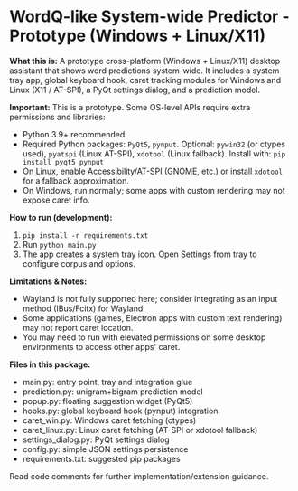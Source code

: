 # WordQ-like System-wide Predictor - Prototype (Windows + Linux/X11)

**What this is:** A prototype cross-platform (Windows + Linux/X11) desktop assistant that
shows word predictions system-wide. It includes a system tray app, global keyboard hook,
caret tracking modules for Windows and Linux (X11 / AT-SPI), a PyQt settings dialog, and a prediction model.

**Important:** This is a prototype. Some OS-level APIs require extra permissions and libraries:
- Python 3.9+ recommended
- Required Python packages: `PyQt5`, `pynput`. Optional: `pywin32` (or ctypes used), `pyatspi` (Linux AT-SPI), `xdotool` (Linux fallback).
  Install with: `pip install pyqt5 pynput`
- On Linux, enable Accessibility/AT-SPI (GNOME, etc.) or install `xdotool` for a fallback approximation.
- On Windows, run normally; some apps with custom rendering may not expose caret info.

**How to run (development):**
1. `pip install -r requirements.txt`
2. Run `python main.py`
3. The app creates a system tray icon. Open Settings from tray to configure corpus and options.

**Limitations & Notes:**
- Wayland is not fully supported here; consider integrating as an input method (IBus/Fcitx) for Wayland.
- Some applications (games, Electron apps with custom text rendering) may not report caret location.
- You may need to run with elevated permissions on some desktop environments to access other apps' caret.

**Files in this package:**
- main.py: entry point, tray and integration glue
- prediction.py: unigram+bigram prediction model
- popup.py: floating suggestion widget (PyQt5)
- hooks.py: global keyboard hook (pynput) integration
- caret_win.py: Windows caret fetching (ctypes)
- caret_linux.py: Linux caret fetching (AT-SPI or xdotool fallback)
- settings_dialog.py: PyQt settings dialog
- config.py: simple JSON settings persistence
- requirements.txt: suggested pip packages

Read code comments for further implementation/extension guidance.

